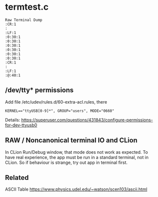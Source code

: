 
# termtest.c

```
Raw Terminal Dump
:CR:1
:
:LF:1
:0:30:1
:0:30:1
:0:30:1
:0:30:1
:0:30:1
:0:30:1
:CR:1
:
:LF:1
:@:40:1
```

## /dev/tty* permissions

Add file /etc/udev/rules.d/60-extra-acl.rules, there
```
KERNEL=="ttyUSB[0-9]*", GROUP="users", MODE="0660"
```
Details: https://superuser.com/questions/431843/configure-permissions-for-dev-ttyusb0

## RAW / Noncanonical terminal IO and CLion 
In CLion Run/Debug window, that mode does not work as expected.
To have real experience, the app must be run in a standard terminal,
not in CLion.
So if behaviour is strange, try out app in terminal first.

## Related

ASCII Table https://www.physics.udel.edu/~watson/scen103/ascii.html
